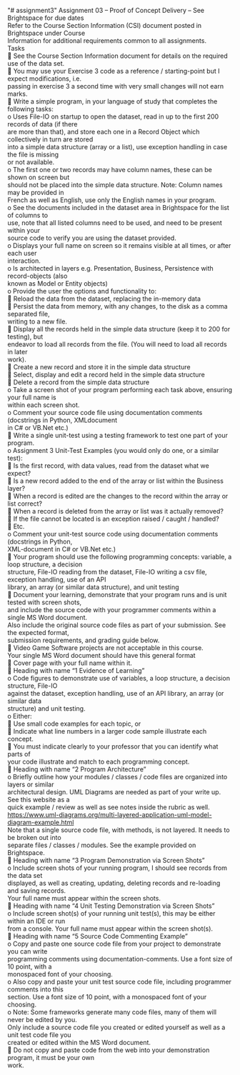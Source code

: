 "# assignment3"
Assignment 03 – Proof of Concept Delivery – See Brightspace for due dates  
Refer to the Course Section Information (CSI) document posted in Brightspace under Course  
Information for additional requirements common to all assignments.  
Tasks  
 See the Course Section Information document for details on the required use of the data set.  
 You may use your Exercise 3 code as a reference / starting-point but I expect modifications, i.e.  
   passing in exercise 3 a second time with very small changes will not earn marks.  
 Write a simple program, in your language of study that completes the following tasks:  
    o Uses File-IO on startup to open the dataset, read in up to the first 200 records of data (if there  
      are more than that), and store each one in a Record Object which collectively in turn are stored  
      into a simple data structure (array or a list), use exception handling in case the file is missing  
      or not available.  
    o The first one or two records may have column names, these can be shown on screen but  
      should not be placed into the simple data structure. Note: Column names may be provided in  
      French as well as English, use only the English names in your program.  
    o See the documents included in the dataset area in Brightspace for the list of columns to  
      use, note that all listed columns need to be used, and need to be present within your  
      source code to verify you are using the dataset provided.  
    o Displays your full name on screen so it remains visible at all times, or after each user  
      interaction.  
    o Is architected in layers e.g. Presentation, Business, Persistence with record-objects (also  
      known as Model or Entity objects)  
    o Provide the user the options and functionality to:  
         Reload the data from the dataset, replacing the in-memory data  
         Persist the data from memory, with any changes, to the disk as a comma separated file,  
          writing to a new file.  
         Display all the records held in the simple data structure (keep it to 200 for testing), but  
          endeavor to load all records from the file. (You will need to load all records in later  
          work).  
         Create a new record and store it in the simple data structure  
         Select, display and edit a record held in the simple data structure  
         Delete a record from the simple data structure  
    o Take a screen shot of your program performing each task above, ensuring your full name is  
      within each screen shot.  
    o Comment your source code file using documentation comments (docstrings in Python, XMLdocument  
       in C# or VB.Net etc.)  
 Write a single unit-test using a testing framework to test one part of your program.  
    o Assignment 3 Unit-Test Examples (you would only do one, or a similar test):  
         Is the first record, with data values, read from the dataset what we expect?  
         Is a new record added to the end of the array or list within the Business layer?  
         When a record is edited are the changes to the record within the array or list correct?  
         When a record is deleted from the array or list was it actually removed?  
         If the file cannot be located is an exception raised / caught / handled?  
         Etc.  
    o Comment your unit-test source code using documentation comments (docstrings in Python,  
      XML-document in C# or VB.Net etc.)  
 Your program should use the following programming concepts: variable, a loop structure, a decision  
   structure, File-IO reading from the dataset, File-IO writing a csv file, exception handling, use of an API  
   library, an array (or similar data structure), and unit testing  
 Document your learning, demonstrate that your program runs and is unit tested with screen shots,  
   and include the source code with your programmer comments within a single MS Word document.  
   Also include the original source code files as part of your submission. See the expected format,  
   submission requirements, and grading guide below.  
 Video Game Software projects are not acceptable in this course.  
   Your single MS Word document should have this general format  
 Cover page with your full name within it.  
 Heading with name “1 Evidence of Learning”  
    o Code figures to demonstrate use of variables, a loop structure, a decision structure, File-IO  
      against the dataset, exception handling, use of an API library, an array (or similar data  
      structure) and unit testing.  
    o Either:  
         Use small code examples for each topic, or  
         Indicate what line numbers in a larger code sample illustrate each concept.  
         You must indicate clearly to your professor that you can identify what parts of  
          your code illustrate and match to each programming concept.  
 Heading with name “2 Program Architecture”  
    o Briefly outline how your modules / classes / code files are organized into layers or similar  
      architectural design. UML Diagrams are needed as part of your write up. See this website as a  
      quick example / review as well as see notes inside the rubric as well.  
      https://www.uml-diagrams.org/multi-layered-application-uml-model-diagram-example.html  
      Note that a single source code file, with methods, is not layered. It needs to be broken out into  
      separate files / classes / modules. See the example provided on Brightspace.  
 Heading with name “3 Program Demonstration via Screen Shots”  
    o Include screen shots of your running program, I should see records from the data set  
      displayed, as well as creating, updating, deleting records and re-loading and saving records.  
      Your full name must appear within the screen shots.  
 Heading with name “4 Unit Testing Demonstration via Screen Shots”  
    o Include screen shot(s) of your running unit test(s), this may be either within an IDE or run  
      from a console. Your full name must appear within the screen shot(s).  
 Heading with name “5 Source Code Commenting Example”  
    o Copy and paste one source code file from your project to demonstrate you can write  
      programming comments using documentation-comments. Use a font size of 10 point, with a  
      monospaced font of your choosing.  
    o Also copy and paste your unit test source code file, including programmer comments into this  
      section. Use a font size of 10 point, with a monospaced font of your choosing.  
    o Note: Some frameworks generate many code files, many of them will never be edited by you.  
      Only include a source code file you created or edited yourself as well as a unit test code file you  
      created or edited within the MS Word document.  
 Do not copy and paste code from the web into your demonstration program, it must be your own  
   work.  